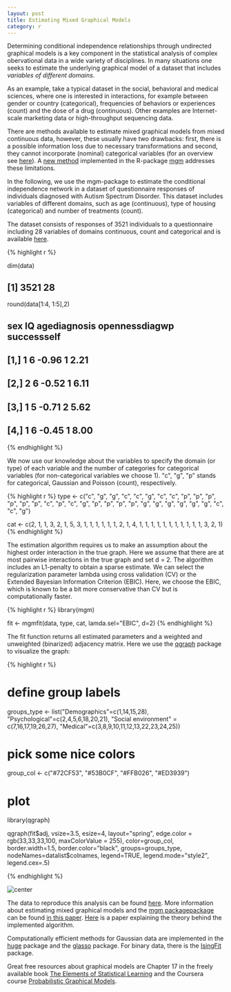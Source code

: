 ```yaml
---
layout: post
title: Estimating Mixed Graphical Models
category: r
---
```


Determining conditional independence relationships through undirected graphical models is a key component in the statistical analysis of complex obervational data in a wide variety of disciplines. In many situations one seeks to estimate the underlying graphical model of a dataset that includes *variables of different domains*.

As an example, take a typical dataset in the social, behavioral and medical sciences, where one is interested in interactions, for example between gender or country (categorical), frequencies of behaviors or experiences (count) and the dose of a drug (continuous). Other examples are Internet-scale marketing data or high-throughput sequencing data. 

There are methods available to estimate mixed graphical models from mixed continuous data, however, these usually have two drawbacks: first, there is a possible information loss due to necessary transformations and second, they cannot incorporate (nominal) categorical variables (for an overview see [here](http://arxiv.org/abs/1510.05677)). A [new method](http://arxiv.org/abs/1510.06871) implemented in the R-package [mgm](https://cran.r-project.org/web/packages/mgm/index.html) addresses these limitations. 


In the following, we use the mgm-package to estimate the conditional independence network in a dataset of questionnaire responses of individuals diagnosed with Autism Spectrum Disorder. This dataset includes  variables of different domains, such as age (continuous), type of housing (categorical) and number of treatments (count).


The dataset consists of responses of 3521 individuals to a questionnaire including 28 variables of domains continuous, count and categorical and is available [here](https://github.com/jmbh/AutismData).


{% highlight r %}


dim(data)
## [1] 3521   28

round(data[1:4, 1:5],2)
##      sex IQ agediagnosis opennessdiagwp successself
## [1,]   1  6        -0.96              1        2.21
## [2,]   2  6        -0.52              1        6.11
## [3,]   1  5        -0.71              2        5.62
## [4,]   1  6        -0.45              1        8.00
{% endhighlight %}

We now use our knowledge about the variables to specify the domain (or type) of each variable and the number of categories for categorical variables (for non-categorical variables we choose 1). "c", "g", "p" stands for categorical, Gaussian and Poisson (count), respectively.


{% highlight r %}
type <- c("c", "g", "g", "c", "c", "g", "c", "c", "p", "p",
          "p", "p", "p", "p", "c", "p", "c", "g", "p", "p",
          "p", "p", "g", "g", "g", "g", "g", "g", "c", "c",
          "g")

cat <- c(2, 1, 1, 3, 2, 1, 5, 3, 1, 1, 1, 1, 1, 1, 2, 1, 4,
         1, 1, 1, 1, 1, 1, 1, 1, 1, 1, 1, 3, 2, 1)
{% endhighlight %}

The estimation algorithm requires us to make an assumption about the highest order interaction in the true graph. Here we assume that there are at most pairwise interactions in the true graph and set d = 2. The algorithm includes an L1-penalty to obtain a sparse estimate. We can select the regularization parameter lambda using cross validation (CV) or the Extended Bayesian Information Criterion (EBIC). Here, we choose the EBIC, which is known to be a bit more conservative than CV but is computationally faster.


{% highlight r %}
library(mgm)

fit <- mgmfit(data, type, cat, lamda.sel="EBIC", d=2)
{% endhighlight %}


The fit function returns all estimated parameters and a weighted and unweighted (binarized) adjacency matrix. Here we use the [qgraph](http://www.jstatsoft.org/article/view/v048i04/v48i04.pdf) package to visualize the graph:


{% highlight r %}

# define group labels
groups_type <- list("Demographics"=c(1,14,15,28), 
                    "Psychological"=c(2,4,5,6,18,20,21),
                    "Social environment" = c(7,16,17,19,26,27),
                    "Medical"=c(3,8,9,10,11,12,13,22,23,24,25))

# pick some nice colors
group_col <- c("#72CF53", "#53B0CF", "#FFB026", "#ED3939")

# plot
library(qgraph)

qgraph(fit$adj, 
       vsize=3.5, 
       esize=4, 
       layout="spring", 
       edge.color = rgb(33,33,33,100, maxColorValue = 255), 
       color=group_col,
       border.width=1.5,
       border.color="black",
       groups=groups_type,
       nodeNames=datalist$colnames,
       legend=TRUE, 
       legend.mode="style2",
       legend.cex=.5)
             
{% endhighlight %}

![center](http://jmbh.github.io/figs/2015-10-31-Estimation-of-mixed-graphical-models/JSS_autism_figure.jpg) 


The data to reproduce this analysis can be found [here](https://github.com/jmbh/AutismData). More information about estimating mixed graphical models and the [mgm packagepackage](https://cran.r-project.org/web/packages/mgm/index.html) can be found [in this paper](http://arxiv.org/abs/1510.06871). [Here](http://arxiv.org/abs/1510.05677) is a paper explaining the theory behind the implemented algorithm.

Computationally efficient methods for Gaussian data are implemented in the [huge](https://cran.r-project.org/web/packages/huge/index.html) package and the [glasso](https://cran.r-project.org/web/packages/glasso/index.html) package. For binary data, there is the [IsingFit](https://cran.fhcrc.org/web/packages/IsingFit/index.html) package.

Great free resources about graphical models are Chapter 17 in the freely available book [The Elements of Statistical Learning](https://web.stanford.edu/~hastie/local.ftp/Springer/OLD/ESLII_print4.pdf) and the Coursera course [Probabilistic Graphical Models](https://www.coursera.org/course/pgm).

